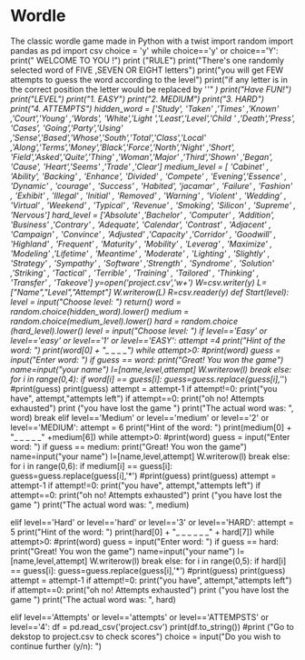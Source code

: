 # Wordle
The classic wordle game made in Python with a twist 
import random
import pandas as pd
import csv
choice = 'y'
while choice=='y' or choice=='Y':
 print(" WELCOME TO YOU !")
 print ("RULE")
 print("There's one randomly selected word of FIVE ,SEVEN OR EIGHT letters")
 print("you will get FEW attempts to guess the word according to the level")
 print("if any letter is in the correct position the letter would be replaced by '*'" )
 print("Have FUN!")
 print("LEVEL")
 print("1. EASY")
 print("2. MEDIUM")
 print("3. HARD")
 print("4. ATTEMPTS")
 hidden_word = ['Study', 'Taken' ,'Times' ,'Known' ,'Court','Young'
 ,'Words', 'White','Light ','Least','Level','Child '
 ,'Death','Press', 'Cases', 'Going','Party','Using'
 ,'Sense','Based','Whose','South','Total','Class','Local'
 ,'Along','Terms','Money','Black','Force','North','Night'
 ,'Short', 'Field','Asked','Quite','Thing' ,'Woman','Major'
 ,'Third','Shown' ,'Began', 'Cause', 'Heart','Seems'
 ,'Trade' ,'Clear']
 medium_level = [ 'Cabinet' , 'Ability', 'Backing' , 'Enhance',
 'Divided' , 'Compete' , 'Evening','Essence' ,
 'Dynamic' , 'courage' , 'Success' , 'Habited',
 'jacamar' , 'Failure' , 'Fashion' , 'Exhibit' ,
 'Illegal' , 'Initial' , 'Removed' , 'Warning' ,
 'Violent' , 'Wedding' , 'Virtual' , 'Weekend' ,
 'Typical' , 'Revenue' , 'Smoking', 'Silicon' ,
 'Supreme' , 'Nervous']
 hard_level = ['Absolute' ,'Bachelor' , 'Computer' , 'Addition', 'Business'
 ,'Contrary' , 'Adequate', 'Calendar', 'Contrast' ,
 'Adjacent' , 'Campaign' , 'Convince' , 'Adjusted' ,'Capacity'
 ,'Corridor' , 'Goodwill' , 'Highland' , 'Frequent' ,
 'Maturity' , 'Mobility' , 'Leverag' , 'Maximize' , 'Modeling'
 ,'Lifetime' , 'Meantime' , 'Moderate' , 'Lighting' ,
 'Slightly' , 'Strategy' , 'Sympathy' , 'Software' ,'Strength'
 , 'Syndrome' , 'Solution' ,'Striking' , 'Tactical'
 , 'Terrible' , 'Training' , 'Tailored' ,
 'Thinking' , 'Transfer' , 'Takeove']
 y=open('project.csv','w+')
 W=csv.writer(y)
 L=["Name","Level","Attempt"]
 W.writerow(L)
 R=csv.reader(y)
 def Start(level):
  level = input("Choose level: ")
  return()
 word = random.choice(hidden_word).lower()
 medium = random.choice(medium_level).lower()
 hard = random.choice (hard_level).lower()
 level = input("Choose level: ")
 if level=='Easy' or level=='easy' or level=='1' or level=='EASY':
   attempt =4
   print("Hint of the word: ")
   print(word[0] + "_ _ _ _")
   while attempt>0:
#print(word)
    guess = input("Enter word: ")
   if guess == word:
    print("Great! You won the game")
    name=input("your name")
    l=[name,level,attempt]
    W.writerow(l)
    break
   else:
     for i in range(0,4):
      if word[i] == guess[i]:
        guess=guess.replace(guess[i],'*')
 #print(guess)
      print(guess)
      attempt = attempt-1
      if attempt!=0:
       print("you have", attempt,"attempts left")
      if attempt==0:
       print("oh no! Attempts exhausted")
       print ("you have lost the game ")
       print("The actual word was: ", word)
       break
 elif level=='Medium' or level=='medium' or level=='2' or level=='MEDIUM':
     attempt = 6
     print("Hint of the word: ")
     print(medium[0] + "_ _ _ _ _" +medium[6])
     while attempt>0:
 #print(word)
      guess = input("Enter word: ")
      if guess == medium:
        print("Great! You won the game")
        name=input("your name")
        l=[name,level,attempt]
        W.writerow(l)
        break
      else:
       for i in range(0,6):
         if medium[i] == guess[i]:
          guess=guess.replace(guess[i],'*')
 #print(guess)
          print(guess)
          attempt = attempt-1
         if attempt!=0:
          print("you have", attempt,"attempts left")
         if attempt==0:
          print("oh no! Attempts exhausted")
         print ("you have lost the game ")
         print("The actual word was: ", medium)

 elif level=='Hard' or level=='hard' or level=='3' or level=='HARD':
   attempt = 5
   print("Hint of the word: ")
   print(hard[0] + "_ _ _ _ _ _" + hard[7])
   while attempt>0:
 #print(word)
    guess = input("Enter word: ")
    if guess == hard:
      print("Great! You won the game")
      name=input("your name")
      l=[name,level,attempt]
      W.writerow(l)
      break
    else:
     for i in range(0,5):
       if hard[i] == guess[i]:
        guess=guess.replace(guess[i],'*')
#print(guess)
       print(guess)
       attempt = attempt-1
       if attempt!=0:
         print("you have", attempt,"attempts left")
       if attempt==0:
         print("oh no! Attempts exhausted")
         print ("you have lost the game ")
         print("The actual word was: ", hard)

 elif level=='Attempts' or level=='attempts' or level=='ATTEMPSTS' or level=='4':
   df = pd.read_csv('project.csv')
   print(df.to_string())
 #print ("Go to dekstop to project.csv to check scores")
choice = input("Do you wish to continue further (y/n): ")
